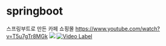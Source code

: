 # springboot
스프링부트로 만든 카페 쇼핑몰 
https://www.youtube.com/watch?v=T5u7gTr8MGk
<img src="https://user-images.githubusercontent.com/30253535/153536526-3d1078c2-8cd3-434c-b7c9-14b87c9d449f.png">
[![Video Label](http://img.youtube.com/vi/T5u7gTr8MGk/0.jpg)](https://youtu.be/T5u7gTr8MGk)
